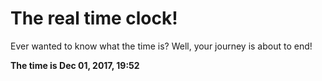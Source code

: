 # The real time clock!

Ever wanted to know what the time is? Well, your journey is about to end!

**The time is Dec 01, 2017, 19:52**